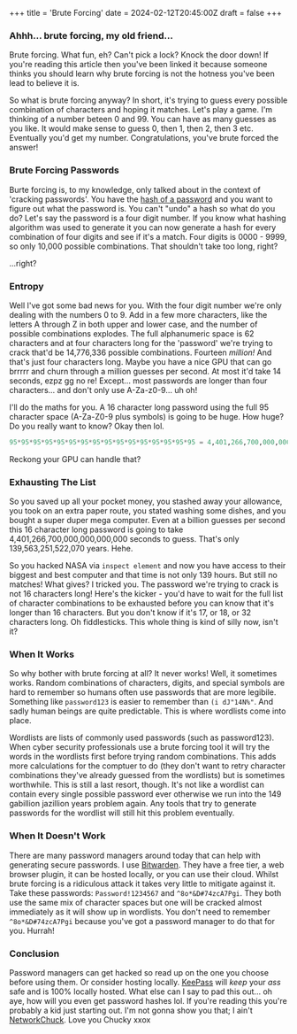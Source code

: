 +++
title = 'Brute Forcing'
date = 2024-02-12T20:45:00Z
draft = false
+++

### Ahhh... brute forcing, my old friend...

Brute forcing. What fun, eh? Can't pick a lock? Knock the door down! If you're reading this article then you've been linked it because someone thinks you should learn why brute forcing is not the hotness you've been lead to believe it is.

So what is brute forcing anyway? In short, it's trying to guess every possible combination of characters and hoping it matches. Let's play a game. I'm thinking of a number beteen 0 and 99. You can have as many guesses as you like. It would make sense to guess 0, then 1, then 2, then 3 etc. Eventually you'd get my number. Congratulations, you've brute forced the answer!


### Brute Forcing Passwords

Burte forcing is, to my knowledge, only talked about in the context of 'cracking passwords'. You have the [hash of a password](https://www.practicalnetworking.net/series/cryptography/hashing-algorithm/) and you want to figure out what the password is. You can't "undo" a hash so what do you do? Let's say the password is a four digit number. If you know what hashing algorithm was used to generate it you can now generate a hash for every combination of four digits and see if it's a match. Four digits is 0000 - 9999, so only 10,000 possible combinations. That shouldn't take too long, right?

...right?

### Entropy

Well I've got some bad news for you. With the four digit number we're only dealing with the numbers 0 to 9. Add in a few more characters, like the letters A through Z in both upper and lower case, and the number of possible combinations explodes. The full alphanumeric space is 62 characters and at four characters long for the 'password' we're trying to crack that'd be 14,776,336 possible combinations. Fourteen _million!_ And that's just four characters long. Maybe you have a nice GPU that can go brrrrr and churn through a million guesses per second. At most it'd take 14 seconds, ezpz gg no re! Except... most passwords are longer than four characters... and don't only use A-Za-z0-9... uh oh!

I'll do the maths for you. A 16 character long password using the full 95 character space (A-Za-Z0-9 plus symbols) is going to be huge. How huge? Do you really want to know? Okay then lol.

```py
95*95*95*95*95*95*95*95*95*95*95*95*95*95*95*95 = 4,401,266,700,000,000,000,000,000,000,000
```

Reckong your GPU can handle that?

### Exhausting The List

So you saved up all your pocket money, you stashed away your allowance, you took on an extra paper route, you stated washing some dishes, and you bought a super duper mega computer. Even at a billion guesses per second this 16 character long password is going to take 4,401,266,700,000,000,000,000 seconds to guess. That's only 139,563,251,522,070 years. Hehe.

So you hacked NASA via `inspect element` and now you have access to their biggest and best computer and that time is not only 139 hours. But still no matches! What gives? I tricked you. The password we're trying to crack is not 16 characters long! Here's the kicker - you'd have to wait for the full list of character combinations to be exhausted before you can know that it's longer than 16 characters. But you don't know if it's 17, or 18, or 32 characters long. Oh fiddlesticks. This whole thing is kind of silly now, isn't it?

### When It Works

So why bother with brute forcing at all? It never works! Well, it sometimes works. Random combinations of characters, digits, and special symbols are hard to remember so humans often use passwords that are more legibile. Something like `password123` is easier to remember than `(i dJ"14N%"`. And sadly human beings are quite predictable. This is where wordlists come into place.

Wordlists are lists of commonly used passwords (such as password123). When cyber security professionals use a brute forcing tool it will try the words in the wordlists first before trying random combinations. This adds more calculations for the comptuer to do (they don't want to retry character combinations they've already guessed from the wordlists) but is sometimes worthwhile. This is still a last resort, though. It's not like a wordlist can contain every single possible password ever otherwise we run into the 149 gabillion jazillion years problem again. Any tools that try to generate passwords for the wordlist will still hit this problem eventually.

### When It Doesn't Work

There are many password managers around today that can help with generating secure passwords. I use [Bitwarden](https://bitwarden.com/). They have a free tier, a web browser plugin, it can be hosted locally, or you can use their cloud. Whilst brute forcing is a ridiculous attack it takes very little to mitigate against it. Take these passwords: `Password!1234567` and `^8o*&D#74zcA7Pgi`. They both use the same mix of character spaces but one will be cracked almost immediately as it will show up in wordlists. You don't need to remember `^8o*&D#74zcA7Pgi` because you've got a password manager to do that for you. Hurrah!

### Conclusion

Password managers can get hacked so read up on the one you choose before using them. Or consider hosting locally. [KeePass](https://keepass.info/) will *keep* your *ass* safe and is 100% locally hosted. What else can I say to pad this out... oh aye, how will you even get password hashes lol. If you're reading this you're probably a kid just starting out. I'm not gonna show you that; I ain't [NetworkChuck](https://www.youtube.com/@NetworkChuck). Love you Chucky xxox
